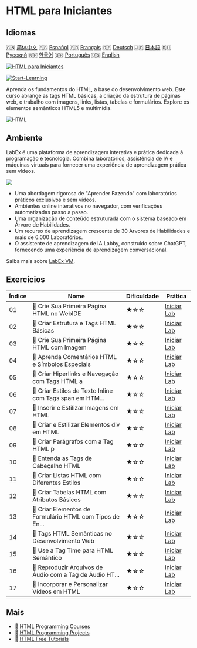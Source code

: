 # HTML para Iniciantes

## Idiomas

🇨🇳 [简体中文](README_zh.md) 🇪🇸 [Español](README_es.md) 🇫🇷 [Français](README_fr.md) 🇩🇪 [Deutsch](README_de.md) 🇯🇵 [日本語](README_ja.md) 🇷🇺 [Русский](README_ru.md) 🇰🇷 [한국어](README_ko.md) 🇧🇷 [Português](README_pt.md) 🇺🇸 [English](README.md) 

[![HTML para Iniciantes](https://cover-creator.labex.io/html-for-beginners.png?lang=pt)](https://labex.io/pt/courses/html-for-beginners)

[![Start-Learning](https://img.shields.io/badge/Start-Learning-whitesmoke?style=for-the-badge)](https://labex.io/pt/courses/html-for-beginners)

Aprenda os fundamentos do HTML, a base do desenvolvimento web. Este curso abrange as tags HTML básicas, a criação da estrutura de páginas web, o trabalho com imagens, links, listas, tabelas e formulários. Explore os elementos semânticos HTML5 e multimídia.

![HTML](https://img.shields.io/badge/HTML-whitesmoke?style=for-the-badge&logo=html)


## Ambiente

LabEx é uma plataforma de aprendizagem interativa e prática dedicada à programação e tecnologia. Combina laboratórios, assistência de IA e máquinas virtuais para fornecer uma experiência de aprendizagem prática sem vídeos.

![](https://tutorial-screenshot.getvm.io/images/vm-1725247253.png)

- Uma abordagem rigorosa de "Aprender Fazendo" com laboratórios práticos exclusivos e sem vídeos.
- Ambientes online interativos no navegador, com verificações automatizadas passo a passo.
- Uma organização de conteúdo estruturada com o sistema baseado em Árvore de Habilidades.
- Um recurso de aprendizagem crescente de 30 Árvores de Habilidades e mais de 6.000 Laboratórios.
- O assistente de aprendizagem de IA Labby, construído sobre ChatGPT, fornecendo uma experiência de aprendizagem conversacional.

Saiba mais sobre [LabEx VM](https://support.labex.io/using-labex/virtual-machine).

## Exercícios

|   Índice | Nome                                                     | Dificuldade   | Prática                                                                                                                                     |
|----------|----------------------------------------------------------|---------------|---------------------------------------------------------------------------------------------------------------------------------------------|
|       01 | 📖 Crie Sua Primeira Página HTML no WebIDE               | ★☆☆           | <a target='_blank' href='https://labex.io/pt/tutorials/html-create-your-first-html-page-in-webide-451041'>Iniciar Lab</a>                   |
|       02 | 📖 Criar Estrutura e Tags HTML Básicas                   | ★☆☆           | <a target='_blank' href='https://labex.io/pt/tutorials/css-create-basic-html-structure-and-tags-451029'>Iniciar Lab</a>                     |
|       03 | 📖 Crie Sua Primeira Página HTML com Imagem              | ★☆☆           | <a target='_blank' href='https://labex.io/pt/tutorials/javascript-create-your-first-html-page-with-image-451042'>Iniciar Lab</a>            |
|       04 | 📖 Aprenda Comentários HTML e Símbolos Especiais         | ★☆☆           | <a target='_blank' href='https://labex.io/pt/tutorials/html-learn-html-comments-and-special-symbols-451065'>Iniciar Lab</a>                 |
|       05 | 📖 Criar Hiperlinks e Navegação com Tags HTML a          | ★☆☆           | <a target='_blank' href='https://labex.io/pt/tutorials/javascript-create-hyperlinks-and-navigation-with-html-a-tags-451037'>Iniciar Lab</a> |
|       06 | 📖 Criar Estilos de Texto Inline com Tags span em HTM... | ★☆☆           | <a target='_blank' href='https://labex.io/pt/tutorials/javascript-create-inline-text-styling-with-span-tags-in-html-451038'>Iniciar Lab</a> |
|       07 | 📖 Inserir e Estilizar Imagens em HTML                   | ★☆☆           | <a target='_blank' href='https://labex.io/pt/tutorials/html-insert-and-style-images-in-html-452362'>Iniciar Lab</a>                         |
|       08 | 📖 Criar e Estilizar Elementos div em HTML               | ★☆☆           | <a target='_blank' href='https://labex.io/pt/tutorials/javascript-create-and-style-div-elements-in-html-451028'>Iniciar Lab</a>             |
|       09 | 📖 Criar Parágrafos com a Tag HTML p                     | ★☆☆           | <a target='_blank' href='https://labex.io/pt/tutorials/html-create-paragraphs-with-html-p-tag-451039'>Iniciar Lab</a>                       |
|       10 | 📖 Entenda as Tags de Cabeçalho HTML                     | ★☆☆           | <a target='_blank' href='https://labex.io/pt/tutorials/javascript-understand-html-heading-tags-451082'>Iniciar Lab</a>                      |
|       11 | 📖 Criar Listas HTML com Diferentes Estilos              | ★☆☆           | <a target='_blank' href='https://labex.io/pt/tutorials/css-create-html-lists-with-different-styles-451035'>Iniciar Lab</a>                  |
|       12 | 📖 Criar Tabelas HTML com Atributos Básicos              | ★☆☆           | <a target='_blank' href='https://labex.io/pt/tutorials/css-create-html-tables-with-basic-attributes-451036'>Iniciar Lab</a>                 |
|       13 | 📖 Criar Elementos de Formulário HTML com Tipos de En... | ★☆☆           | <a target='_blank' href='https://labex.io/pt/tutorials/css-create-html-form-elements-with-input-types-451034'>Iniciar Lab</a>               |
|       14 | 📖 Tags HTML Semânticas no Desenvolvimento Web           | ★☆☆           | <a target='_blank' href='https://labex.io/pt/tutorials/css-semantic-html-tags-in-web-development-451083'>Iniciar Lab</a>                    |
|       15 | 📖 Use a Tag Time para HTML Semântico                    | ★☆☆           | <a target='_blank' href='https://labex.io/pt/tutorials/css-use-time-tag-for-semantic-html-451085'>Iniciar Lab</a>                           |
|       16 | 📖 Reproduzir Arquivos de Áudio com a Tag de Áudio HT... | ★☆☆           | <a target='_blank' href='https://labex.io/pt/tutorials/html-play-audio-files-with-html5-audio-tag-451070'>Iniciar Lab</a>                   |
|       17 | 📖 Incorporar e Personalizar Vídeos em HTML              | ★☆☆           | <a target='_blank' href='https://labex.io/pt/tutorials/html-embed-and-customize-video-in-html-451045'>Iniciar Lab</a>                       |

## Mais

- 🔗 [HTML Programming Courses](https://github.com/labex-labs/awesome-programming-courses)
- 🔗 [HTML Programming Projects](https://github.com/labex-labs/awesome-programming-projects)
- 🔗 [HTML Free Tutorials](https://github.com/labex-labs/html-free-tutorials)

